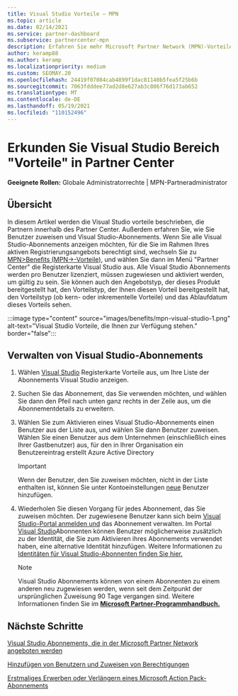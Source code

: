 ```yaml
---
title: Visual Studio Vorteile – MPN
ms.topic: article
ms.date: 02/14/2021
ms.service: partner-dashboard
ms.subservice: partnercenter-mpn
description: Erfahren Sie mehr Microsoft Partner Network (MPN)-Vorteile für Visual Studio-Abonnements
author: keramp88
ms.author: keramp
ms.localizationpriority: medium
ms.custom: SEOMAY.20
ms.openlocfilehash: 24419f07084cab4899f1dac81140b5fea5f25b6b
ms.sourcegitcommit: 7063fdddee77ad2d8e627ab3c806f76d173ab652
ms.translationtype: MT
ms.contentlocale: de-DE
ms.lasthandoff: 05/19/2021
ms.locfileid: "110152496"
---
```

# <a name="explore-the-visual-studio-benefits-area-in-partner-center"></a>Erkunden Sie Visual Studio Bereich "Vorteile" in Partner Center

**Geeignete Rollen:** Globale Administratorrechte | MPN-Partneradministrator

## <a name="overview"></a>Übersicht

In diesem Artikel werden die Visual Studio vorteile beschrieben, die Partnern innerhalb des Partner Center. Außerdem erfahren Sie, wie Sie Benutzer zuweisen und Visual Studio-Abonnements. Wenn Sie alle Visual Studio-Abonnements anzeigen möchten, für die Sie im Rahmen Ihres aktiven Registrierungsangebots berechtigt sind, wechseln Sie zu  [MPN>Benefits (MPN->-Vorteile),](https://partner.microsoft.com/dashboard/mpn/membership/benefits/visualstudio) und wählen Sie dann im Menü "Partner Center" die Registerkarte Visual Studio aus. Alle Visual Studio Abonnements werden pro Benutzer lizenziert, müssen zugewiesen und aktiviert werden, um gültig zu sein. Sie können auch den Angebotstyp, der dieses Produkt bereitgestellt hat, den Vorteilstyp, der Ihnen diesen Vorteil bereitgestellt hat, den Vorteilstyp (ob kern- oder inkrementelle Vorteile) und das Ablaufdatum dieses Vorteils sehen.

:::image type="content" source="images/benefits/mpn-visual-studio-1.png" alt-text="Visual Studio Vorteile, die Ihnen zur Verfügung stehen." border="false":::

## <a name="manage-visual-studio-subscriptions"></a>Verwalten von Visual Studio-Abonnements

1. Wählen [Visual Studio](https://partner.microsoft.com/dashboard/mpn/membership/benefits/visualstudio) Registerkarte Vorteile aus, um Ihre Liste der Abonnements Visual Studio anzeigen.

2. Suchen Sie das Abonnement, das Sie verwenden möchten, und wählen Sie dann den Pfeil nach unten ganz rechts in der Zeile aus, um die Abonnementdetails zu erweitern.

3. Wählen Sie zum Aktivieren eines Visual Studio-Abonnements einen Benutzer aus der Liste aus, und wählen Sie dann Benutzer zuweisen. Wählen Sie einen Benutzer aus dem Unternehmen (einschließlich eines Ihrer Gastbenutzer) aus, für den in Ihrer Organisation ein Benutzereintrag erstellt Azure Active Directory

   > [!IMPORTANT]
   > Wenn der Benutzer, den Sie zuweisen möchten, nicht in der Liste enthalten ist, können Sie unter Kontoeinstellungen [neue](create-user-accounts-and-set-permissions.md) Benutzer hinzufügen.

4. Wiederholen Sie diesen Vorgang für jedes Abonnement, das Sie zuweisen möchten. Der zugewiesene Benutzer kann sich beim [Visual Studio-Portal anmelden und](https://my.visualstudio.com/) das Abonnement verwalten. Im Portal [Visual Studio](https://my.visualstudio.com/?wt.mc_id=o%7Emsft%7Edocs)Abonnenten können Benutzer möglicherweise zusätzlich zu der Identität, die Sie zum Aktivieren ihres Abonnements verwendet haben, eine alternative Identität hinzufügen. Weitere Informationen zu [Identitäten für Visual Studio-Abonnenten finden Sie hier.](/visualstudio/subscriptions/vs-alternate-identity)

   > [!Note]
   > Visual Studio Abonnements können von einem Abonnenten zu einem anderen neu zugewiesen werden, wenn seit dem Zeitpunkt der ursprünglichen Zuweisung 90 Tage vergangen sind. Weitere Informationen finden Sie im **[Microsoft Partner-Programmhandbuch.](https://aka.ms/partner-benefits-use-guide)**

## <a name="next-steps"></a>Nächste Schritte

[Visual Studio Abonnements, die in der Microsoft Partner Network angeboten werden](/visualstudio/subscriptions/program-mpn)

[Hinzufügen von Benutzern und Zuweisen von Berechtigungen](create-user-accounts-and-set-permissions.md)

[Erstmaliges Erwerben oder Verlängern eines Microsoft Action Pack-Abonnements](mpn-get-action-pack.md)
